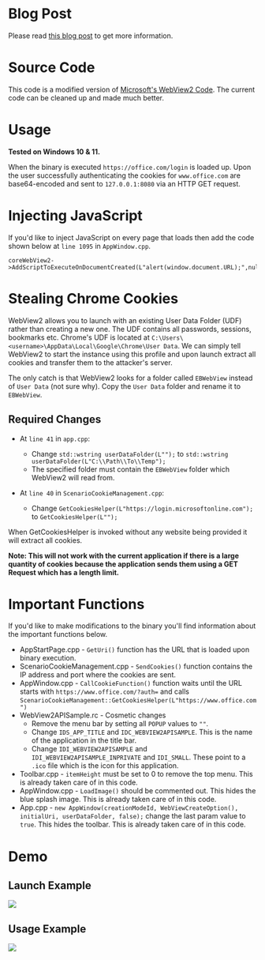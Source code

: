 # Blog Post

Please read <a href="" target="_blank">this blog post</a> to get more information.

# Source Code

This code is a modified version of <a href="https://github.com/MicrosoftEdge/WebView2Samples" target="_blank">Microsoft's WebView2 Code</a>. The current code can be cleaned up and made much better.

# Usage

**Tested on Windows 10 & 11.**

When the binary is executed ```https://office.com/login``` is loaded up. Upon the user successfully authenticating the cookies for ```www.office.com``` are base64-encoded and sent to ```127.0.0.1:8080``` via an HTTP GET request.

# Injecting JavaScript

If you'd like to inject JavaScript on every page that loads then add the code shown below at ```line 1095``` in ```AppWindow.cpp```.

```
coreWebView2->AddScriptToExecuteOnDocumentCreated(L"alert(window.document.URL);",nullptr);
```

# Stealing Chrome Cookies

WebView2 allows you to launch with an existing User Data Folder (UDF) rather than creating a new one. The UDF contains all passwords, sessions, bookmarks etc. Chrome's UDF is located at ```C:\Users\<username>\AppData\Local\Google\Chrome\User Data```. We can simply tell WebView2 to start the instance using this profile and upon launch extract all cookies and transfer them to the attacker's server.

The only catch is that WebView2 looks for a folder called ```EBWebView``` instead of ```User Data``` (not sure why). Copy the ```User Data``` folder and rename it to ```EBWebView```.

## Required Changes

* At ```line 41``` in ```app.cpp```:
  * Change ```std::wstring userDataFolder(L"");``` to ```std::wstring userDataFolder(L"C:\\Path\\To\\Temp");```
  * The specified folder must contain the ```EBWebView``` folder which WebView2 will read from.

* At ```line 40``` in ```ScenarioCookieManagement.cpp```:
  * Change ```GetCookiesHelper(L"https://login.microsoftonline.com");``` to ```GetCookiesHelper(L"");```

When GetCookiesHelper is invoked without any website being provided it will extract all cookies.

**Note: This will not work with the current application if there is a large quantity of cookies because the application sends them using a GET Request which has a length limit.**

# Important Functions

If you'd like to make modifications to the binary you'll find information about the important functions below.

* AppStartPage.cpp - ```GetUri()``` function has the URL that is loaded upon binary execution.
* ScenarioCookieManagement.cpp - ```SendCookies()``` function contains the IP address and port where the cookies are sent.
* AppWindow.cpp - ```CallCookieFunction()``` function waits until the URL starts with ```https://www.office.com/?auth=``` and calls ```ScenarioCookieManagement::GetCookiesHelper(L"https://www.office.com")```
* WebView2APISample.rc - Cosmetic changes
  * Remove the menu bar by setting all ```POPUP``` values to ```""```.
  * Change ```IDS_APP_TITLE``` and ```IDC_WEBVIEW2APISAMPLE```. This is the name of the application in the title bar.
  * Change ```IDI_WEBVIEW2APISAMPLE``` and ```IDI_WEBVIEW2APISAMPLE_INPRIVATE``` and ```IDI_SMALL```. These point to a ```.ico``` file which is the icon for this application.
* Toolbar.cpp - ```itemHeight``` must be set to 0 to remove the top menu. This is already taken care of in this code.
* AppWindow.cpp - ```LoadImage()``` should be commented out. This hides the blue splash image. This is already taken care of in this code.
* App.cpp - ```new AppWindow(creationModeId, WebViewCreateOption(), initialUri, userDataFolder, false);``` change the last param value to ```true```. This hides the toolbar. This is already taken care of in this code.

# Demo

## Launch Example

<img src="https://github.com/mrd0x/WebView2-Cookie-Stealer/blob/main/launch.gif">


## Usage Example

<img src="https://github.com/mrd0x/WebView2-Cookie-Stealer/blob/main/demo2.gif">
